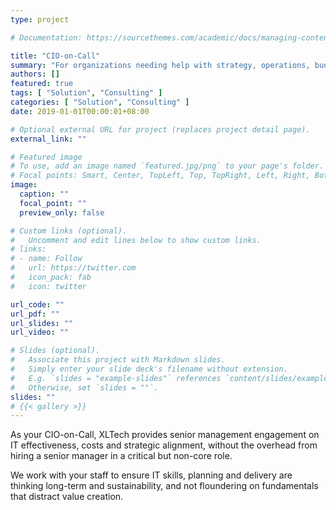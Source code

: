 ```yaml
---
type: project

# Documentation: https://sourcethemes.com/academic/docs/managing-content/

title: "CIO-on-Call"
summary: "For organizations needing help with strategy, operations, budgets or planning on a short-term or long-term basis."
authors: []
featured: true
tags: [ "Solution", "Consulting" ]
categories: [ "Solution", "Consulting" ]
date: 2019-01-01T00:00:01+08:00

# Optional external URL for project (replaces project detail page).
external_link: ""

# Featured image
# To use, add an image named `featured.jpg/png` to your page's folder.
# Focal points: Smart, Center, TopLeft, Top, TopRight, Left, Right, BottomLeft, Bottom, BottomRight.
image:
  caption: ""
  focal_point: ""
  preview_only: false

# Custom links (optional).
#   Uncomment and edit lines below to show custom links.
# links:
# - name: Follow
#   url: https://twitter.com
#   icon_pack: fab
#   icon: twitter

url_code: ""
url_pdf: ""
url_slides: ""
url_video: ""

# Slides (optional).
#   Associate this project with Markdown slides.
#   Simply enter your slide deck's filename without extension.
#   E.g. `slides = "example-slides"` references `content/slides/example-slides.md`.
#   Otherwise, set `slides = ""`.
slides: ""
# {{< gallery >}}
---
```

As your CIO-on-Call, XLTech provides senior management engagement on IT effectiveness, costs and strategic alignment, without the overhead from hiring a senior manager in a critical but non-core role.

We work with your staff to ensure IT skills, planning and delivery are thinking long-term and sustainability, and not floundering on fundamentals that distract value creation.
